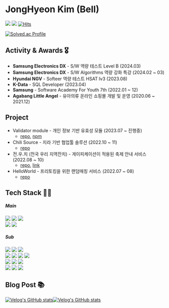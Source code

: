 <!-- ### WHERE AM I
+ 👨‍🎓 ~ 2020 사회복지학과 졸업 -->
<!-- + 📜 2021 ~ 2022 SSAFY 7th -->

# JongHyeon Kim (Bell) 
<a><img src="https://img.shields.io/badge/woaol@naver.com-20C997?style=flat-square&logo=naver&logoColor=white" /></a> 
<a><img src="https://img.shields.io/badge/whdgus269@gmail.com-EA4335?style=flat-square&logo=Gmail&logoColor=white" /></a> 
[![Hits](https://hits.seeyoufarm.com/api/count/incr/badge.svg?url=https%3A%2F%2Fgithub.com%2Fbeberiche&count_bg=%2379C83D&title_bg=%23555555&icon=&icon_color=%23E7E7E7&title=hits&edge_flat=false)](https://hits.seeyoufarm.com)

[![Solved.ac Profile](http://mazassumnida.wtf/api/v2/generate_badge?boj=beberiche)](https://solved.ac/beberiche/)

## Activity & Awards 🎖️
+ **Samsung Electronics DX** - S/W 역량 테스트 Level B (2024.03)
+ **Samsung Electronics DX** - S/W Algorithms 역량 강화 특강 (2024.02 ~ 03)
+ **Hyundai NGV** - Softeer 역량 테스트 HSAT lv3 (2023.08)
+ **K-Data** - SQL Developer (2023.04)
+ **Samsung** - Software Academy For Youth 7th (2022.01 ~ 12)
+ **Agabang Little Angel** - 유아의류 온라인 쇼핑몰 개발 및 운영 (2020.06 ~ 2021.12)

## Project
+ Validator module - 개인 정보 기반 유효성 모듈 (2023.07 ~ 진행중)
  - [repo](https://github.com/beberiche/npm-validator-module), [npm](https://www.npmjs.com/package/@beberiche/validator)
+ Chili Source - 지라 기반 협업툴 솔루션 (2022.10 ~ 11)
  - [repo](https://github.com/beberiche/Chili-source-m)
+ 전.우.치 (전국 우리 지역잔치) - 게이피케이션이 적용된 축제 안내 서비스 (2022.08 ~ 10)
  - [repo](https://github.com/beberiche/Jeon-Woo-Chi), [link](https://jeonwoochi-m.shop)
+ HelloWorld - 프리토킹을 위한 랜덤매칭 서비스 (2022.07 ~ 08)
  - [repo](https://github.com/beberiche/HelloWorld)

## Tech Stack 👨‍🔧
##### Main
<img src="https://img.shields.io/badge/Java-007396?style=for-the-badge&logo=Java&logoColor=white" /> <img src="https://img.shields.io/badge/Spring Boot-6DB33F?style=for-the-badge&logo=Spring&logoColor=white" /> <img src="https://img.shields.io/badge/JPA-BCAE79?style=for-the-badge&logo=Amazon RDS&logoColor=white" /></br><img src="https://img.shields.io/badge/TypeScript-3178C6?style=for-the-badge&logo=TypeScript&logoColor=white" /> <img src="https://img.shields.io/badge/React-61DAFB?style=for-the-badge&logo=react&logoColor=white" /> 

##### Sub
<img src="https://img.shields.io/badge/MySQL-4479A1?style=flat-square&logo=MySQL&logoColor=white" /> <img src="https://img.shields.io/badge/Redis-DC382D?style=flat-square&logo=redis&logoColor=white" /> <img src="https://img.shields.io/badge/MongoDB-339933?style=flat-square&logo=mongodb&logoColor=white" /></br><img src="https://img.shields.io/badge/Node.js-339933?style=flat-square&logo=node.js&logoColor=white" /> <img src="https://img.shields.io/badge/Nest.js-E0234E?style=flat-square&logo=nestjs&logoColor=white" /> <img src="https://img.shields.io/badge/C++-00599C?style=flat-square&logo=c&logoColor=white" /> <img src="https://img.shields.io/badge/Linux-FCC624?style=flat-square&logo=linux&logoColor=white" /></br><img src="https://img.shields.io/badge/Docker-2496ED?style=flat-square&logo=docker&logoColor=white" /> <img src="https://img.shields.io/badge/AWS-232F3E?style=flat-square&logo=amazonaws&logoColor=white" /> <img src="https://img.shields.io/badge/Jenkins-D24939?style=flat-square&logo=jenkins&logoColor=white" /></br><img src="https://img.shields.io/badge/ElasticStack-005571?style=flat-square&logo=elasticstack&logoColor=white" /> <img src="https://img.shields.io/badge/Prometheus-E6522C?style=flat-square&logo=prometheus&logoColor=white" /> <img src="https://img.shields.io/badge/Grafana-F46800?style=flat-square&logo=grafana&logoColor=white" />


## Blog Post 📚
[![Velog's GitHub stats](https://velog-readme-stats.vercel.app/api?name=beberiche&slug=돈이-없는-취준생은-노트북에-배포를-했다)](https://velog.io/@beberiche/%EB%8F%88%EC%9D%B4-%EC%97%86%EB%8A%94-%EC%B7%A8%EC%A4%80%EC%83%9D%EC%9D%80-%EB%85%B8%ED%8A%B8%EB%B6%81%EC%9C%BC%EB%A1%9C-%EB%B0%B0%ED%8F%AC%EB%A5%BC-%ED%96%88%EB%8B%A4)[![Velog's GitHub stats](https://velog-readme-stats.vercel.app/api?name=beberiche&slug=npmpackage)](https://velog.io/@beberiche/npmpackage)


<!-- + beberiche's `Algolithms` <a href="https://velog.io/@beberiche/series/BOJ"><img src="https://img.shields.io/badge/Velog-20C997?style=flat-square&logo=Velog&logoColor=white" /></a> -->

<!-- + beberiche's blog `Back-end` <a href="https://beberiche.notion.site/SSAFY-bc173c83a9d444038f5185ef452e2f19"><img src="https://img.shields.io/badge/Notion-000000?style=flat-square&logo=Notion&logoColor=white" /></a> -->

<!-- ### MY Tech Stack `Front-end`
<img src="https://img.shields.io/badge/HTML5-E34F26?style=flat-square&logo=HTML5&logoColor=white" /> 
<img src="https://img.shields.io/badge/CSS3-1572B6?style=flat-square&logo=CSS3&logoColor=white" /> 
<img src="https://img.shields.io/badge/Sass-CC6699?style=flat-square&logo=Sass&logoColor=white" /> 
<img src="https://img.shields.io/badge/JavaScript-F7DF1E?style=flat-square&logo=JavaScript&logoColor=white" /> 
<img src="https://img.shields.io/badge/Vue.js-4FC08D?style=flat-square&logo=Vue.js&logoColor=white" />  

### MY Tech Stack `Back-end`
<img src="https://img.shields.io/badge/Java-007396?style=flat-square&logo=Java&logoColor=white" /> 
<img src="https://img.shields.io/badge/Spring-6DB33F?style=flat-square&logo=Spring&logoColor=white" /> 
<img src="https://img.shields.io/badge/Spring Boot-6DB33F?style=flat-square&logo=Spring Boot&logoColor=white" /> </br>
<img src="https://img.shields.io/badge/MySQL-4479A1?style=flat-square&logo=MySQL&logoColor=white" /> 
 -->
